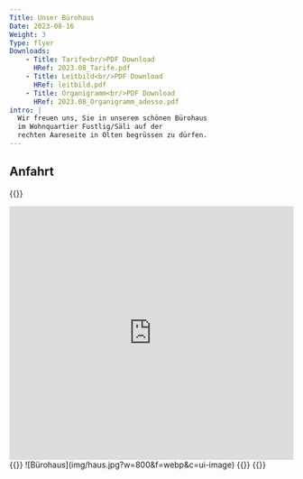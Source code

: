 ```yaml
---
Title: Unser Bürohaus
Date: 2023-08-16
Weight: 3
Type: flyer
Downloads: 
    - Title: Tarife<br/>PDF Download
      HRef: 2023.08_Tarife.pdf
    - Title: Leitbild<br/>PDF Download
      HRef: leitbild.pdf
    - Title: Organigramm<br/>PDF Download
      HRef: 2023.08_Organigramm_adesso.pdf
intro: |
  Wir freuen uns, Sie in unserem schönen Bürohaus  
  im Wohnquartier Fustlig/Säli auf der  
  rechten Aareseite in Olten begrüssen zu dürfen.
---
```



## Anfahrt

{{<rawhtml>}}
<div class="wl-sidebyside">
<iframe src="https://www.google.com/maps/embed?pb=!1m18!1m12!1m3!1d1351.7416369115433!2d7.909822150809488!3d47.343962005567185!2m3!1f0!2f0!3f0!3m2!1i1024!2i768!4f13.1!3m3!1m2!1s0x479031cbe3cf88d5%3A0x6a02867270ac5f15!2sadesso%20-%20Soziale%20Arbeit%20in%20der%20Familie%20GmbH!5e0!3m2!1sen!2sch!4v1692166444461!5m2!1sen!2sch" width="100%" height="450" style="border:0;" allowfullscreen="" loading="lazy" referrerpolicy="no-referrer-when-downgrade"></iframe>
{{<markdown>}}
![Bürohaus](img/haus.jpg?w=800&f=webp&c=ui-image)
{{</markdown>}}
{{</rawhtml>}}
